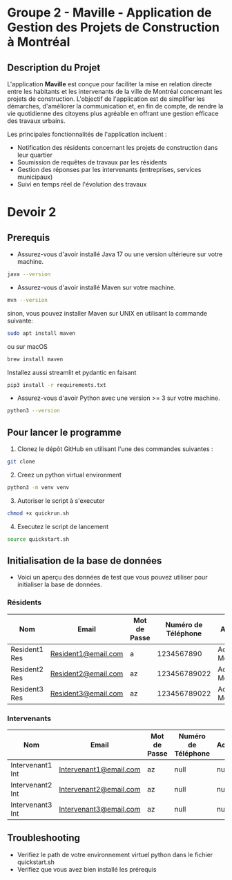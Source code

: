 # Groupe 2 - Maville - Application de Gestion des Projets de Construction à Montréal

## Description du Projet

L'application **Maville** est conçue pour faciliter la mise en relation directe entre les habitants et les intervenants de la ville de Montréal concernant les projets de construction. L'objectif de l'application est de simplifier les démarches, d'améliorer la communication et, en fin de compte, de rendre la vie quotidienne des citoyens plus agréable en offrant une gestion efficace des travaux urbains.

Les principales fonctionnalités de l'application incluent :

- Notification des résidents concernant les projets de construction dans leur quartier
- Soumission de requêtes de travaux par les résidents
- Gestion des réponses par les intervenants (entreprises, services municipaux)
- Suivi en temps réel de l'évolution des travaux

# Devoir 2

## Prerequis
- Assurez-vous d'avoir installé Java 17 ou une version ultérieure sur votre machine. 
```bash
java --version
```
- Assurez-vous d'avoir installé Maven sur votre machine.
```bash
mvn --version
```

sinon, vous pouvez installer Maven sur UNIX en utilisant la commande suivante:

```bash
sudo apt install maven
```

ou sur macOS

```bash
brew install maven
```
Installez aussi streamlit et pydantic en faisant

```bash
pip3 install -r requirements.txt
```
- Assurez-vous d'avoir Python avec une version >= 3 sur votre machine.
```bash
python3 --version
```

## Pour lancer le programme

1. Clonez le dépôt GitHub en utilisant l'une des commandes suivantes :

```bash
git clone
```

2. Creez un python virtual environment
   
```bash
python3 -m venv venv
```
3. Autoriser le script à s'executer

```bash
chmod +x quickrun.sh
```

4. Executez le script de lancement

```bash
source quickstart.sh
```

## Initialisation de la base de données

- Voici un aperçu des données de test que vous pouvez utiliser pour initialiser la base de données.
### Résidents

| Nom            | Email                 | Mot de Passe | Numéro de Téléphone | Adresse             | Code Postal | Date de Naissance | Rôle      |
|----------------|-----------------------|--------------|----------------------|---------------------|-------------|-------------------|-----------|
| Resident1 Res  | Resident1@email.com   | a            | 1234567890          | Adresse, Montréal   | H3T         | 2024-11-22        | Résident  |
| Resident2 Res  | Resident2@email.com   | az           | 123456789022        | Adresse2, Montréal  | H3T         | 2024-11-22        | Résident  |
| Resident3 Res  | Resident3@email.com   | az           | 123456789022        | Adresse2, Montréal  | H3T         | 2024-11-22        | Résident  |

### Intervenants


| Nom               | Email                    | Mot de Passe | Numéro de Téléphone | Adresse | Code Postal | ID Ville | Rôle          |
|-------------------|--------------------------|--------------|----------------------|---------|-------------|----------|---------------|
| Intervenant1 Int  | Intervenant1@email.com   | az           | null                 | null    | null        | 0        | Intervenant   |
| Intervenant2 Int  | Intervenant2@email.com   | az           | null                 | null    | null        | 0        | Intervenant   |
| Intervenant3 Int  | Intervenant3@email.com   | az           | null                 | null    | null        | 0        | Intervenant   |

## Troubleshooting

- Verifiez le path de votre environnement virtuel python dans le fichier quickstart.sh
- Verifiez que vous avez bien installé les prérequis
